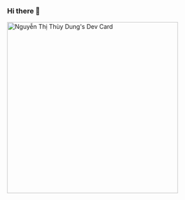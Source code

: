 ### Hi there 👋

<!--

- 🌱 I’m currently learning Exploit Web Application.
- ⚡ Fun fact: Girl but not girl!
-->

<a href="https://app.daily.dev/dngthy"><img src="https://api.daily.dev/devcards/de463e1d4d0747e8a65355b2dc2dc8a4.png?r=08b" width="400" alt="Nguyễn Thị Thùy Dung's Dev Card"/></a>
